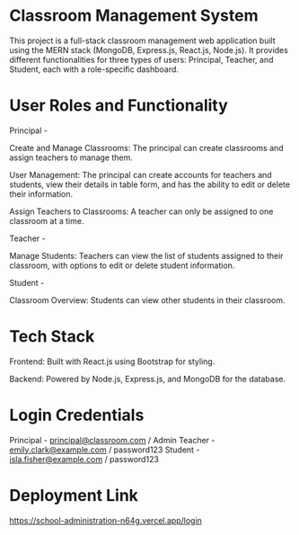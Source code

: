 # Classroom Management System
This project is a full-stack classroom management web application built using the MERN stack (MongoDB, Express.js, React.js, Node.js). It provides different functionalities for three types of users: Principal, Teacher, and Student, each with a role-specific dashboard.

# User Roles and Functionality
Principal - 

Create and Manage Classrooms: The principal can create classrooms and assign teachers to manage them.

User Management: The principal can create accounts for teachers and students, view their details in table form, and has the ability to edit or delete their information.

Assign Teachers to Classrooms: A teacher can only be assigned to one classroom at a time.

Teacher - 

Manage Students: Teachers can view the list of students assigned to their classroom, with options to edit or delete student information.

Student - 

Classroom Overview: Students can view other students in their classroom.

# Tech Stack
Frontend: Built with React.js using Bootstrap for styling.

Backend: Powered by Node.js, Express.js, and MongoDB for the database.

# Login Credentials
Principal - principal@classroom.com / Admin
Teacher - emily.clark@example.com / password123
Student - isla.fisher@example.com / password123

# Deployment Link
https://school-administration-n64g.vercel.app/login
